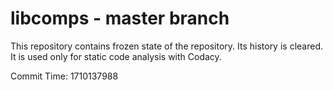 # libcomps - master branch

This repository contains frozen state of the repository.
Its history is cleared. It is used only for static code
analysis with Codacy.

Commit Time: 1710137988